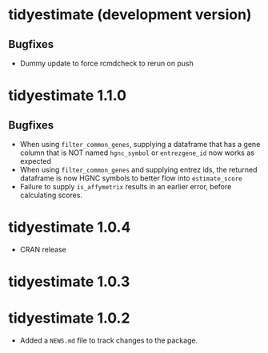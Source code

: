 # tidyestimate (development version)

## Bugfixes

* Dummy update to force rcmdcheck to rerun on push

# tidyestimate 1.1.0

## Bugfixes

* When using `filter_common_genes`, supplying a dataframe that has a gene column that is NOT named `hgnc_symbol` or `entrezgene_id` now works as expected
* When using `filter_common_genes` and supplying entrez ids, the returned dataframe is now HGNC symbols to better flow into `estimate_score`
* Failure to supply `is_affymetrix` results in an earlier error, before calculating scores.

# tidyestimate 1.0.4

* CRAN release

# tidyestimate 1.0.3

# tidyestimate 1.0.2

* Added a `NEWS.md` file to track changes to the package.
